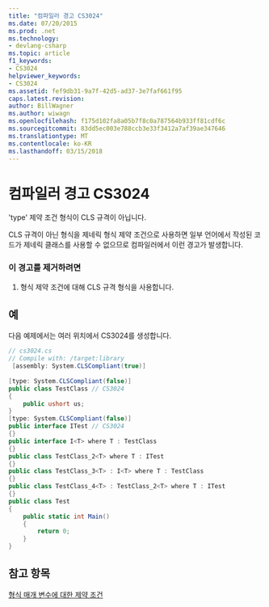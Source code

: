 ```yaml
---
title: "컴파일러 경고 CS3024"
ms.date: 07/20/2015
ms.prod: .net
ms.technology:
- devlang-csharp
ms.topic: article
f1_keywords:
- CS3024
helpviewer_keywords:
- CS3024
ms.assetid: fef9db31-9a7f-42d5-ad37-3e7faf661f95
caps.latest.revision: 
author: BillWagner
ms.author: wiwagn
ms.openlocfilehash: f175d102fa8a05b7f8c0a787564b933ff81cdf6c
ms.sourcegitcommit: 83dd5ec003e788ccb3e33f3412a7af39ae347646
ms.translationtype: MT
ms.contentlocale: ko-KR
ms.lasthandoff: 03/15/2018
---
```

# <a name="compiler-warning-cs3024"></a>컴파일러 경고 CS3024
'type' 제약 조건 형식이 CLS 규격이 아닙니다.  
  
 CLS 규격이 아닌 형식을 제네릭 형식 제약 조건으로 사용하면 일부 언어에서 작성된 코드가 제네릭 클래스를 사용할 수 없으므로 컴파일러에서 이런 경고가 발생합니다.  
  
### <a name="to-eliminate-this-warning"></a>이 경고를 제거하려면  
  
1.  형식 제약 조건에 대해 CLS 규격 형식을 사용합니다.  
  
## <a name="example"></a>예  
 다음 예제에서는 여러 위치에서 CS3024를 생성합니다.  
  
```csharp  
// cs3024.cs  
// Compile with: /target:library  
 [assembly: System.CLSCompliant(true)]  
  
[type: System.CLSCompliant(false)]  
public class TestClass // CS3024  
{  
    public ushort us;  
}  
[type: System.CLSCompliant(false)]  
public interface ITest // CS3024  
{}  
public interface I<T> where T : TestClass  
{}  
public class TestClass_2<T> where T : ITest  
{}  
public class TestClass_3<T> : I<T> where T : TestClass  
{}  
public class TestClass_4<T> : TestClass_2<T> where T : ITest  
{}  
public class Test  
{  
    public static int Main()  
    {  
        return 0;  
    }  
}  
```  
  
## <a name="see-also"></a>참고 항목  
 [형식 매개 변수에 대한 제약 조건](../../csharp/programming-guide/generics/constraints-on-type-parameters.md)
